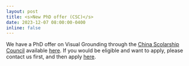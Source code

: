 ```yaml
---
layout: post
title: <s>New PhD offer (CSC)</s>
date: 2023-12-07 08:00:00-0400
inline: false
---
```


We have a PhD offer on Visual Grounding through the <a href="https://chinascholarshipcouncil.com">China Scolarship Council</a> available <a href="https://www.sylvainlobry.com/assets/pdf/CSC_campagne_23.pdf">here</a>. If you would be eligible and want to apply, please contact us first, and then apply <a href="https://csc.u-paris.emundus.io/index.php?option=com_emundus&view=job&id=207&Itemid=0">here</a>.
